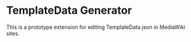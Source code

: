 TemplateData Generator
======================

This is a prototype extension for editing TemplateData json in MediaWiki sites.
